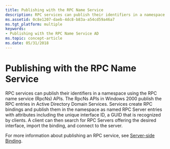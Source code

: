 ```yaml
---
title: Publishing with the RPC Name Service
description: RPC services can publish their identifiers in a namespace using the RPC name service (RpcNs) APIs.
ms.assetid: 0c8e1207-daeb-4dc8-b83a-a54cd59a46a7
ms.tgt_platform: multiple
keywords:
- Publishing with the RPC Name Service AD
ms.topic: concept-article
ms.date: 05/31/2018
---
```


# Publishing with the RPC Name Service

RPC services can publish their identifiers in a namespace using the RPC name service (RpcNs) APIs. The RpcNs APIs in Windows 2000 publish the RPC entries in Active Directory Domain Services. Services create RPC bindings and publish them in the namespace as named RPC Server entries with attributes including the unique interface ID, a GUID that is recognized by clients. A client can then search for RPC Servers offering the desired interface, import the binding, and connect to the server.

For more information about publishing an RPC service, see [Server-side Binding](/windows/desktop/Rpc/server-side-binding).

 

 
